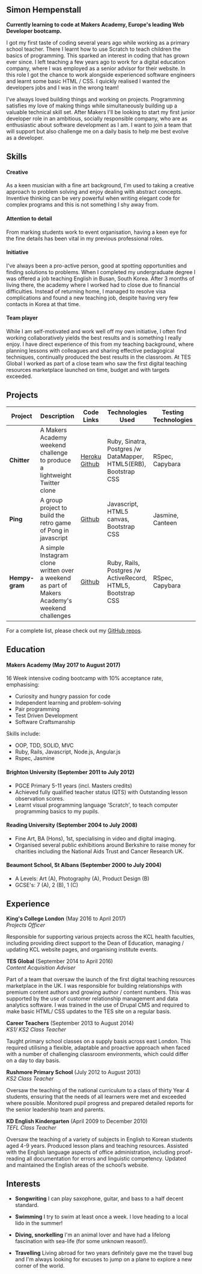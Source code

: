 ## Simon Hempenstall

**Currently learning to code at Makers Academy, Europe's leading Web Developer bootcamp.**  

I got my first taste of coding several years ago while working as a primary school teacher. There I learnt how to use Scratch to teach children the basics of programming. This sparked an interest in coding that has grown ever since. I left teaching a few years ago to work for a digital education company, where I was employed as a senior advisor for their website. In this role I got the chance to work alongside experienced software engineers and learnt some basic HTML / CSS. I quickly realised I wanted the developers jobs and I was in the wrong team! 

I’ve always loved building things and working on projects. Programming satisfies my love of making things while simultaneously building up a valuable technical skill set. After Makers I'll be looking to start my first junior developer role in an ambitious, socially responsible company, who are as enthusiastic about software development as I am. I want to join a team that will support but also challenge me on a daily basis to help me best evolve as a developer.    

## Skills

#### Creative

As a keen musician with a fine art background, I'm used to taking a creative approach to problem solving and enjoy dealing with abstract concepts. Inventive thinking can be very powerful when writing elegant code for complex programs and this is not something I shy away from. 

#### Attention to detail

From marking students work to event organisation, having a keen eye for the fine details has been vital in my previous professional roles.

#### Initiative 

I've always been a pro-active person, good at spotting opportunities and finding solutions to problems. When I completed my undergraduate degree I was offered a job teaching English in Busan, South Korea. After 3 months of living there, the academy where I worked had to close due to financial difficulties. Instead of returning home, I managed to resolve visa complications and found a new teaching job, despite having very few contacts in Korea at that time.          

#### Team player 

While I am self-motivated and work well off my own initiative, I often find working collaboratively yields the best results and is something I really enjoy. I have direct experience of this from my teaching background, where planning lessons with colleagues and sharing effective pedagogical techniques, continually produced the best results in the classroom. At TES Global I worked as part of a close team who saw the first digital teaching resources marketplace launched on time, budget and with targets exceeded.


## Projects

Project | Description | Code Links | Technologies Used | Testing Technologies
--- | --- | --- | --- | ---
**Chitter** | A Makers Academy weekend challenge to produce a lightweight Twitter clone |[Heroku](https://hempy-chitter.herokuapp.com/) [Github](https://github.com/Hempy49/chitter-challenge) | Ruby, Sinatra, Postgres /w DataMapper, HTML5(ERB), Bootstrap CSS | RSpec, Capybara
**Ping** | A group project to build the retro game of Pong in javascript | [Github](https://github.com/tbscanlon/ping-js)|Javascript, HTML5 canvas, Bootstrap CSS | Jasmine, Canteen
**Hempy-gram** | A simple Instagram clone written over a weekend as part of Makers Academy's weekend challenges | [Github](https://github.com/Hempy49/instagram-challenge)| Ruby, Rails, Postgres /w ActiveRecord, HTML5, Bootstrap CSS | RSpec, Capybara

For a complete list, please check out my [GitHub repos](https://github.com/Hempy49).


## Education

#### Makers Academy (May 2017 to August 2017)

16 Week intensive coding bootcamp with 10% acceptance rate, emphasising:

- Curiosity and hungry passion for code
- Independent learning and problem-solving
- Pair programming
- Test Driven Development
- Software Craftsmanship

Skills include:

- OOP, TDD, SOLID, MVC
- Ruby, Rails, Javascript, Node.js, Angular.js
- Rspec, Jasmine


#### Brighton University (September 2011 to July 2012)

- PGCE Primary 5-11 years (incl. Masters credits)
- Achieved fully qualified teacher status (QTS) with Outstanding lesson observation scores. 
- Learnt visual programming language 'Scratch', to teach computer programming basics to my pupils.   

#### Reading University (September 2004 to July 2008)
 
- Fine Art, BA (Hons), 1st, specialising in video and digital imaging. 
- Organised several public exhibitions around Berkshire to raise money for charities including the National Aids Trust and Cancer Research UK.  

#### Beaumont School, St Albans (September 2000 to July 2004)

- A Levels: Art (A), Photography (A), Product Design (B)
- GCSE's: 7 (A), 2 (B), 1 (C)  

## Experience

**King's College London** (May 2016 to April 2017)    
*Projects Officer*

Responsible for supporting various projects across the KCL health faculties, including providing direct support to the Dean of Education, managing / updating KCL website pages, and organising institute events.        

**TES Global** (September 2014 to April 2016)   
*Content Acquisition Adviser*  

Part of a team that oversaw the launch of the first digital teaching resources marketplace in the UK. I was responsible for building relationships with premium content authors and growing author / content numbers. This was supported by the use of customer relationship management and data analytics software. I was trained in the use of Drupal CMS and required to make basic HTML/ CSS updates to the TES site on a regular basis.      

**Career Teachers** (September 2013 to August 2014)   
*KS1/ KS2 Class Teacher*

Taught primary school classes on a supply basis across east London. This required utilising a flexible, adaptable and proactive approach when faced with a number of challenging classroom environments, which could differ on a day to day basis.

**Rushmore Primary School** (July 2012 to August 2013)   
*KS2 Class Teacher*

Oversaw the teaching of the national curriculum to a class of thirty Year 4 students, ensuring that the needs of all learners were met and exceeded where possible. Monitored pupil progress and prepared detailed reports for the senior leadership team and parents.

**KD English Kindergarten** (April 2009 to December 2010)   
*TEFL Class Teacher*

Oversaw the teaching of a variety of subjects in English to Korean students aged 4-9 years. Produced lesson plans and teaching resources. Assisted with the English language aspects of office administration, including proof-reading all documentation for errors and linguistic competency. Updated and maintained the English areas of the school’s website.

## Interests

- **Songwriting** I can play saxophone, guitar, and bass to a half decent standard. 

- **Swimming** I try to swim at least once a week. I love heading to a local lido in the summer!

- **Diving, snorkelling** I'm an animal lover and have had a lifelong fascination with sea-life (for some unknown reason!).

- **Travelling** Living abroad for two years definitely gave me the travel bug and I'm always looking for excuses to jump on a plane to explore a new corner of the world.    
